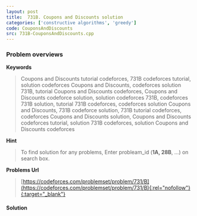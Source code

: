 ```yaml
---
layout: post
title:  731B. Coupons and Discounts solution
categories: ['constructive algorithms', 'greedy']
code: CouponsAndDiscounts
src: 731B-CouponsAndDiscounts.cpp
---
```

### **Problem overviews**

**Keywords**
> Coupons and Discounts tutorial codeforces, 731B codeforces tutorial, solution codeforces Coupons and Discounts, codeforces solution 731B, tutorial Coupons and Discounts codeforces, Coupons and Discounts codeforce solution, solution codeforces 731B, codeforces 731B solution, tutorial 731B codeforces, codeforces solution Coupons and Discounts, 731B codeforce solution, 731B tutorial codeforces, codeforces Coupons and Discounts solution, Coupons and Discounts codeforces tutorial, solution 731B codeforces, solution Coupons and Discounts codeforces

**Hint**
> To find solution for any problems, Enter probleam_id (**1A, 28B**, ...) on search box. 

**Problems Url**
> [https://codeforces.com/problemset/problem/731/B](https://codeforces.com/problemset/problem/731/B){:rel="nofollow"}{:target="_blank"}

#### **Solution**



